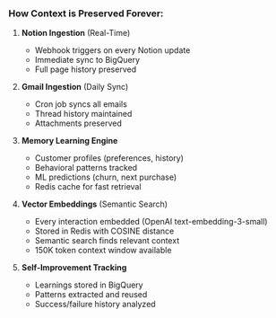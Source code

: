 ### **How Context is Preserved Forever:**

1. **Notion Ingestion** (Real-Time)
   - Webhook triggers on every Notion update
   - Immediate sync to BigQuery
   - Full page history preserved

2. **Gmail Ingestion** (Daily Sync)
   - Cron job syncs all emails
   - Thread history maintained
   - Attachments preserved

3. **Memory Learning Engine**
   - Customer profiles (preferences, history)
   - Behavioral patterns tracked
   - ML predictions (churn, next purchase)
   - Redis cache for fast retrieval

4. **Vector Embeddings** (Semantic Search)
   - Every interaction embedded (OpenAI text-embedding-3-small)
   - Stored in Redis with COSINE distance
   - Semantic search finds relevant context
   - 150K token context window available

5. **Self-Improvement Tracking**
   - Learnings stored in BigQuery
   - Patterns extracted and reused
   - Success/failure history analyzed
